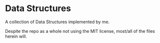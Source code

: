 # Data Structures

A collection of Data Structures implemented by me.

Despite the repo as a whole not using the MIT license, most/all of the files herein will.

